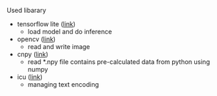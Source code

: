 Used libarary
- tensorflow lite ([link](https://ai.google.dev/edge/litert/build/cmake))
    - load model and do inference
- opencv ([link](https://docs.opencv.org/4.x/d7/d9f/tutorial_linux_install.html))
    - read and write image
- cnpy ([link](https://github.com/rogersce/cnpy))
    - read *.npy file contains pre-calculated data from python using numpy
- icu ([link](https://unicode-org.github.io/icu/userguide/#TOC-How-do-I-install-the-binary-versions-of-ICU-))
    - managing text encoding
    